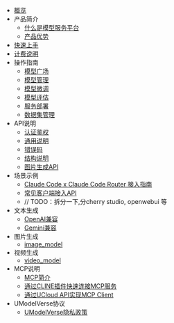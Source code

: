 

* [概览](/modelverse/README.md)
* 产品简介
   * [什么是模型服务平台](/modelverse/introduction/introduction.md)
   * [产品优势](/modelverse/introduction/advantages.md)
* [快速上手](/modelverse/briefguide.md)
* [计费说明](/modelverse/price.md)
* 操作指南
   * [模型广场](/modelverse/guide/model-marketplace.md)
   * [模型管理](/modelverse/guide/model-manage.md)
   * [模型微调](/modelverse/guide/model-finetuning.md)
   * [模型评估](/modelverse/guide/model-evaluation.md)
   * [服务部署](/modelverse/guide/service-manage.md)
   * [数据集管理](/modelverse/guide/dataset-manage.md)
* API说明
   * [认证鉴权](/modelverse/api_doc/certificate.md)
   * [通用说明](/modelverse/api_doc/chat.md)
   * [错误码](/modelverse/api_doc/error-code.md)
   * [结构说明](/modelverse/api_doc/struct.md)
   * [图片生成API](/modelverse/api_doc/image-generation.md)
* 场景示例   
   * [Claude Code x Claude Code Router 接入指南](/modelverse/api_doc/claudecodeccr.md)
   * [常见客户端接入API](/modelverse/scenario.md) 
   * // TODO：拆分一下,分cherry studio, openwebui 等
* 文本生成
  * [OpenAI兼容](/modelverse/text_api/openai_compatible.md)
  * [Gemini兼容](/modelverse/text_api/gemini_compatible.md)
* 图片生成
   * [image_model](/modelverse/image_api/model.md)
* 视频生成
   * [video_model](/modelverse/video_api/model.md)
* MCP说明
   * [MCP简介](/modelverse/mcp/mcpgeneral.md)
   * [通过CLINE插件快速连接MCP服务](/modelverse/mcp/MCPServer.md)
   * [通过UCloud API实现MCP Client](/modelverse/mcp/MCPClient.md)
* UModelVerse协议
   * [UModelVerse隐私政策](/modelverse/private.md)
